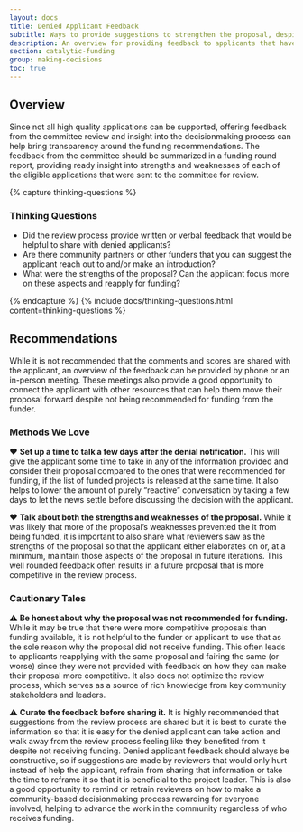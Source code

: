 ```yaml
---
layout: docs
title: Denied Applicant Feedback
subtitle: Ways to provide suggestions to strengthen the proposal, despite it not being recommended for funding.
description: An overview for providing feedback to applicants that have not been recommended for funding. Provides recommendations for providing constructive feedback in order to help applicants either reapply with a stronger application or seek funding elsewhere. Useful for funders with ongoing funding programs or those looking to cultivate relationships with their applicants, regardless of funding decisions.
section: catalytic-funding
group: making-decisions
toc: true
---
```


## Overview

Since not all high quality applications can be supported, offering feedback from the committee review and insight into the decisionmaking process can help bring transparency around the funding recommendations. The feedback from the committee should be summarized in a funding round report, providing ready insight into strengths and weaknesses of each of the eligible applications that were sent to the committee for review.

{% capture thinking-questions %}
### Thinking Questions

* Did the review process provide written or verbal feedback that would be helpful to share with denied applicants?
* Are there community partners or other funders that you can suggest the applicant reach out to and/or make an introduction?
* What were the strengths of the proposal? Can the applicant focus more on these aspects and reapply for funding?

{% endcapture %}
{% include docs/thinking-questions.html content=thinking-questions %}

## Recommendations

While it is not recommended that the comments and scores are shared with the applicant, an overview of the feedback can be provided by phone or an in-person meeting. These meetings also provide a good opportunity to connect the applicant with other resources that can help them move their proposal forward despite not being recommended for funding from the funder.

### Methods We Love

:heart: **Set up a time to talk a few days after the denial notification.** This will give the applicant some time to take in any of the information provided and consider their proposal compared to the ones that were recommended for funding, if the list of funded projects is released at the same time. It also helps to lower the amount of purely “reactive” conversation by taking a few days to let the news settle before discussing the decision with the applicant.

:heart: **Talk about both the strengths and weaknesses of the proposal.** While it was likely that more of the proposal’s weaknesses prevented the it from being funded, it is important to also share what reviewers saw as the strengths of the proposal so that the applicant either elaborates on or, at a minimum, maintain those aspects of the proposal in future iterations. This well rounded feedback often results in a future proposal that is more competitive in the review process.

### Cautionary Tales

:warning: **Be honest about why the proposal was not recommended for funding.** While it may be true that there were more competitive proposals than funding available, it is not helpful to the funder or applicant to use that as the sole reason why the proposal did not receive funding. This often leads to applicants reapplying with the same proposal and fairing the same (or worse) since they were not provided with feedback on how they can make their proposal more competitive. It also does not optimize the review process, which serves as a source of rich knowledge from key community stakeholders and leaders.

:warning: **Curate the feedback before sharing it.** It is highly recommended that suggestions from the review process are shared but it is best to curate the information so that it is easy for the denied applicant can take action and walk away from the review process feeling like they benefited from it despite not receiving funding. Denied applicant feedback should always be constructive, so if suggestions are made by reviewers that would only hurt instead of help the applicant, refrain from sharing that information or take the time to reframe it so that it is beneficial to the project leader. This is also a good opportunity to remind or retrain reviewers on how to make a community-based decisionmaking process rewarding for everyone involved, helping to advance the work in the community regardless of who receives funding.
